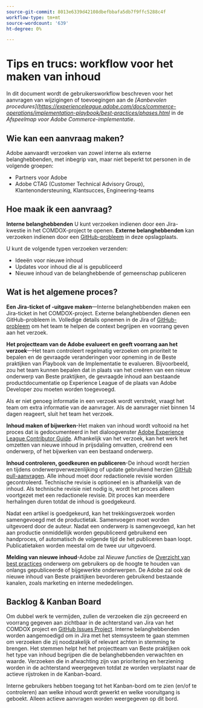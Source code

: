 ```yaml
---
source-git-commit: 8013e6339d42108dbefbbafa5db7f9ffc5288c4f
workflow-type: tm+mt
source-wordcount: '639'
ht-degree: 0%

---
```

# Tips en trucs: workflow voor het maken van inhoud

In dit document wordt de gebruikersworkflow beschreven voor het aanvragen van wijzigingen of toevoegingen aan de *[Aanbevolen procedures](https://experienceleague.adobe.com/docs/commerce-operations/implementation-playbook/best-practices/phases.html* in de *Afspeelmap voor Adobe Commerce-implementatie*.

## Wie kan een aanvraag maken?

Adobe aanvaardt verzoeken van zowel interne als externe belanghebbenden, met inbegrip van, maar niet beperkt tot personen in de volgende groepen:

- Partners voor Adobe
- Adobe CTAG (Customer Technical Advisory Group), Klantenondersteuning, Klantsucces, Engineering-teams

## Hoe maak ik een aanvraag?

**Interne belanghebbenden** U kunt verzoeken indienen door een Jira-kwestie in het COMDOX-project te openen. **Externe belanghebbenden** kan verzoeken indienen door een [GitHub-probleem](https://github.com/AdobeDocs/commerce-operations.en/issues/new/choose) in deze opslagplaats.

U kunt de volgende typen verzoeken verzenden:

- Ideeën voor nieuwe inhoud
- Updates voor inhoud die al is gepubliceerd
- Nieuwe inhoud van de belanghebbende of gemeenschap publiceren

## Wat is het algemene proces?


**Een Jira-ticket of -uitgave maken**—Interne belanghebbenden maken een Jira-ticket in het COMDOX-project. Externe belanghebbenden dienen een GitHub-probleem in. Volledige details opnemen in de Jira of [GitHub-probleem](https://github.com/AdobeDocs/commerce-operations.en/issues/new/choose) om het team te helpen de context begrijpen en voorrang geven aan het verzoek.

**Het projectteam van de Adobe evalueert en geeft voorrang aan het verzoek**—Het team controleert regelmatig verzoeken om prioriteit te bepalen en de gevraagde veranderingen voor opneming in de Beste praktijken van Playbook van de Implementatie te evalueren. Bijvoorbeeld, zou het team kunnen bepalen dat in plaats van het creëren van een nieuw onderwerp van Beste praktijken, de gevraagde inhoud aan bestaande productdocumentatie op Experience League of de plaats van Adobe Developer zou moeten worden toegevoegd.

Als er niet genoeg informatie in een verzoek wordt verstrekt, vraagt het team om extra informatie van de aanvrager. Als de aanvrager niet binnen 14 dagen reageert, sluit het team het verzoek.

**Inhoud maken of bijwerken**-Het maken van inhoud wordt voltooid na het proces dat is gedocumenteerd in het dialoogvenster [Adobe Experience League Contributor Guide](https://experienceleague.adobe.com/docs/contributor/contributor-guide/introduction.html). Afhankelijk van het verzoek, kan het werk het omzetten van nieuwe inhoud in prijsdaling omvatten, creërend een onderwerp, of het bijwerken van een bestaand onderwerp.

**Inhoud controleren, goedkeuren en publiceren**-De inhoud wordt herzien en tijdens onderwerpverwezenlijking of update gebruikend herzien [GitHub pull-aanvragen](https://experienceleague.adobe.com/docs/contributor/contributor-guide/setup/git-fundamentals.html?lang=en#pull-requests). Alle inhoud moet door redactionele revisie worden gecontroleerd. Technische revisie is optioneel en is afhankelijk van de inhoud. Als technische revisie niet nodig is, wordt het proces alleen voortgezet met een redactionele revisie. Dit proces kan meerdere herhalingen duren totdat de inhoud is goedgekeurd.

Nadat een artikel is goedgekeurd, kan het trekkingsverzoek worden samengevoegd met de productietak. Samenvoegen moet worden uitgevoerd door de auteur. Nadat een onderwerp is samengevoegd, kan het aan productie onmiddellijk worden gepubliceerd gebruikend een handproces, of automatisch de volgende tijd de het publiceren baan loopt. Publicatietaken worden meestal om de twee uur uitgevoerd.

**Melding van nieuwe inhoud**-Adobe zal *Nieuwe functies* de [Overzicht van best practices](https://experienceleague.adobe.com/docs/commerce-operations/implementation-playbook/best-practices/phases.html?lang=en) onderwerp om gebruikers op de hoogte te houden van onlangs gepubliceerde of bijgewerkte onderwerpen. De Adobe zal ook de nieuwe inhoud van Beste praktijken bevorderen gebruikend bestaande kanalen, zoals marketing en interne mededelingen.

## Backlog &amp; Kanban Board

Om dubbel werk te vermijden, zullen de verzoeken die zijn gecreeerd en voorrang gegeven aan zichtbaar in de achterstand van Jira van het COMDOX project en [GitHub Issues Project](https://github.com/orgs/AdobeDocs/projects/6/views/1). Interne belanghebbenden worden aangemoedigd om in Jira met het stemsysteem te gaan stemmen om verzoeken die zij noodzakelijk of relevant achten in stemming te brengen. Het stemmen helpt het het projectteam van Beste praktijken ook het type van inhoud begrijpen die de belanghebbenden verwachten en waarde. Verzoeken die in afwachting zijn van prioritering en herziening worden in de achterstand weergegeven totdat ze worden verplaatst naar de actieve rijstroken in de Kanban-board.

Interne gebruikers hebben toegang tot het Kanban-bord om te zien (en/of te controleren) aan welke inhoud wordt gewerkt en welke vooruitgang is geboekt. Alleen actieve aanvragen worden weergegeven op dit bord.
